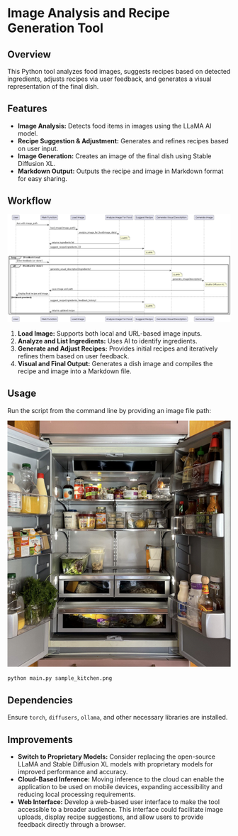 
# Image Analysis and Recipe Generation Tool

## Overview
This Python tool analyzes food images, suggests recipes based on detected ingredients, adjusts recipes via user feedback, and generates a visual representation of the final dish.

## Features
- **Image Analysis:** Detects food items in images using the LLaMA AI model.
- **Recipe Suggestion & Adjustment:** Generates and refines recipes based on user input.
- **Image Generation:** Creates an image of the final dish using Stable Diffusion XL.
- **Markdown Output:** Outputs the recipe and image in Markdown format for easy sharing.





## Workflow
![architecture.png](architecture.png "Architecture")
1. **Load Image:** Supports both local and URL-based image inputs.
2. **Analyze and List Ingredients:** Uses AI to identify ingredients.
3. **Generate and Adjust Recipes:** Provides initial recipes and iteratively refines them based on user feedback.
4. **Visual and Final Output:** Generates a dish image and compiles the recipe and image into a Markdown file.

## Usage
Run the script from the command line by providing an image file path:

![sample_kitchen.png](sample_kitchen.png)

```bash
python main.py sample_kitchen.png
```

## Dependencies
Ensure `torch`, `diffusers`, `ollama`, and other necessary libraries are installed.

## Improvements
- **Switch to Proprietary Models:** Consider replacing the open-source LLaMA and Stable Diffusion XL models with proprietary models for improved performance and accuracy.
- **Cloud-Based Inference:** Moving inference to the cloud can enable the application to be used on mobile devices, expanding accessibility and reducing local processing requirements.
- **Web Interface:** Develop a web-based user interface to make the tool accessible to a broader audience. This interface could facilitate image uploads, display recipe suggestions, and allow users to provide feedback directly through a browser.
